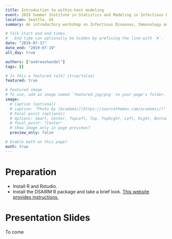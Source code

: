 ```yaml
---
title: Introduction to within-host modeling
event: 2019 Summer Institute in Statistics and Modeling in Infectious Diseases (SISMID)
location: Seattle, US
summary: An introductory workshop on Infectious Diseases, Immunology and Within-Host Models 

# Talk start and end times.
#   End time can optionally be hidden by prefixing the line with `#`.
date: "2019-07-17"
date_end: "2019-07-19"
all_day: true

authors: ["andreashandel"]
tags: []

# Is this a featured talk? (true/false)
featured: true

# Featured image
# To use, add an image named `featured.jpg/png` to your page's folder. 
image:
  # Caption (optional)
  # caption: "Photo by [Academic](https://sourcethemes.com/academic/)"
  # Focal point (optional)
  # Options: Smart, Center, TopLeft, Top, TopRight, Left, Right, BottomLeft, Bottom, BottomRight
  # focal_point: "Center"
  # Show image only in page previews?
  preview_only: false

# Enable math on this page?
math: true
---
```


# Preparation

* Install R and Rstudio.
* Install the DSAIRM R package and take a brief look. [This website provides instructions.](https://ahgroup.github.io/DSAIRM/)


# Presentation Slides 

To come



